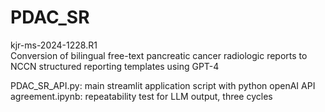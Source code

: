 # PDAC_SR
kjr-ms-2024-1228.R1  
Conversion of bilingual free-text pancreatic cancer radiologic reports to NCCN structured reporting templates using GPT-4  

PDAC_SR_API.py: main streamlit application script with python openAI API  
agreement.ipynb: repeatability test for LLM output, three cycles  
